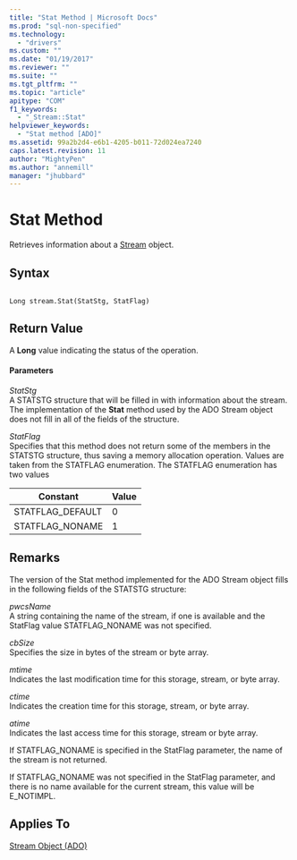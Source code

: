```yaml
---
title: "Stat Method | Microsoft Docs"
ms.prod: "sql-non-specified"
ms.technology:
  - "drivers"
ms.custom: ""
ms.date: "01/19/2017"
ms.reviewer: ""
ms.suite: ""
ms.tgt_pltfrm: ""
ms.topic: "article"
apitype: "COM"
f1_keywords: 
  - "_Stream::Stat"
helpviewer_keywords: 
  - "Stat method [ADO]"
ms.assetid: 99a2b2d4-e6b1-4205-b011-72d024ea7240
caps.latest.revision: 11
author: "MightyPen"
ms.author: "annemill"
manager: "jhubbard"
---
```

# Stat Method
Retrieves information about a [Stream](../../../ado/reference/ado-api/stream-object-ado.md) object.  
  
## Syntax  
  
```  
  
Long stream.Stat(StatStg, StatFlag)  
```  
  
## Return Value  
 A **Long** value indicating the status of the operation.  
  
#### Parameters  
 *StatStg*  
 A STATSTG structure that will be filled in with information about the stream. The implementation of the **Stat** method used by the ADO Stream object does not fill in all of the fields of the structure.  
  
 *StatFlag*  
 Specifies that this method does not return some of the members in the STATSTG structure, thus saving a memory allocation operation. Values are taken from the STATFLAG enumeration. The STATFLAG enumeration has two values  
  
|Constant|Value|  
|--------------|-----------|  
|STATFLAG_DEFAULT|0|  
|STATFLAG_NONAME|1|  
  
## Remarks  
 The version of the Stat method implemented for the ADO Stream object fills in the following fields of the STATSTG structure:  
  
 *pwcsName*  
 A string containing the name of the stream, if one is available and the StatFlag value STATFLAG_NONAME was not specified.  
  
 *cbSize*  
 Specifies the size in bytes of the stream or byte array.  
  
 *mtime*  
 Indicates the last modification time for this storage, stream, or byte array.  
  
 *ctime*  
 Indicates the creation time for this storage, stream, or byte array.  
  
 *atime*  
 Indicates the last access time for this storage, stream or byte array.  
  
 If STATFLAG_NONAME is specified in the StatFlag parameter, the name of the stream is not returned.  
  
 If STATFLAG_NONAME was not specified in the StatFlag parameter, and there is no name available for the current stream, this value will be E_NOTIMPL.  
  
## Applies To  
 [Stream Object (ADO)](../../../ado/reference/ado-api/stream-object-ado.md)